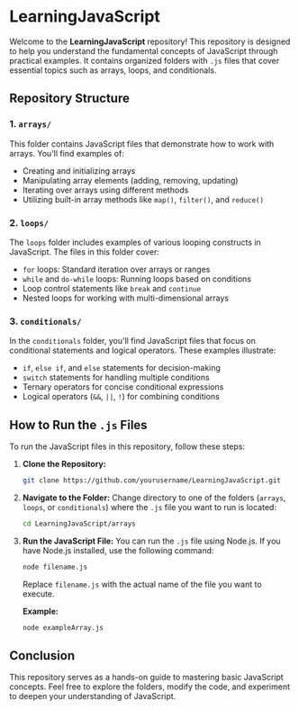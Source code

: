 # LearningJavaScript

Welcome to the **LearningJavaScript** repository! This repository is designed to help you understand the fundamental concepts of JavaScript through practical examples. It contains organized folders with `.js` files that cover essential topics such as arrays, loops, and conditionals.

## Repository Structure

### 1. `arrays/`
This folder contains JavaScript files that demonstrate how to work with arrays. You'll find examples of:
- Creating and initializing arrays
- Manipulating array elements (adding, removing, updating)
- Iterating over arrays using different methods
- Utilizing built-in array methods like `map()`, `filter()`, and `reduce()`

### 2. `loops/`
The `loops` folder includes examples of various looping constructs in JavaScript. The files in this folder cover:
- `for` loops: Standard iteration over arrays or ranges
- `while` and `do-while` loops: Running loops based on conditions
- Loop control statements like `break` and `continue`
- Nested loops for working with multi-dimensional arrays

### 3. `conditionals/`
In the `conditionals` folder, you'll find JavaScript files that focus on conditional statements and logical operators. These examples illustrate:
- `if`, `else if`, and `else` statements for decision-making
- `switch` statements for handling multiple conditions
- Ternary operators for concise conditional expressions
- Logical operators (`&&`, `||`, `!`) for combining conditions

## How to Run the `.js` Files

To run the JavaScript files in this repository, follow these steps:

1. **Clone the Repository:**
   ```bash
   git clone https://github.com/yourusername/LearningJavaScript.git


2. **Navigate to the Folder:** Change directory to one of the folders (`arrays`, `loops`, or `conditionals`) where the `.js` file you want to run is located:

    ```bash
    cd LearningJavaScript/arrays
    ```

3. **Run the JavaScript File:** You can run the `.js` file using Node.js. If you have Node.js installed, use the following command:

    ```bash
    node filename.js
    ```

    Replace `filename.js` with the actual name of the file you want to execute.

    **Example:**

    ```bash
    node exampleArray.js
    ```

## Conclusion

This repository serves as a hands-on guide to mastering basic JavaScript concepts. Feel free to explore the folders, modify the code, and experiment to deepen your understanding of JavaScript.

